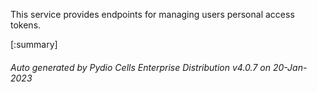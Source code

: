 






This service provides endpoints for managing users personal access tokens.

[:summary]

###### Auto generated by Pydio Cells Enterprise Distribution v4.0.7 on 20-Jan-2023
